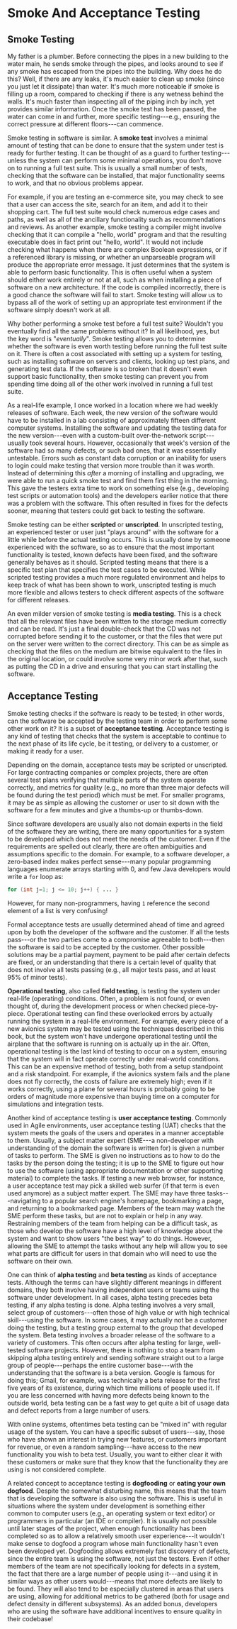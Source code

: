 # Smoke And Acceptance Testing

## Smoke Testing

My father is a plumber. Before connecting the pipes in a new building to the water main, he sends smoke through the pipes, and looks around to see if any smoke has escaped from the pipes into the building. Why does he do this? Well, if there are any leaks, it's much easier to clean up smoke \(since you just let it dissipate\) than water. It's much more noticeable if smoke is filling up a room, compared to checking if there is any wetness behind the walls. It's much faster than inspecting all of the piping inch by inch, yet provides similar information. Once the smoke test has been passed, the water can come in and further, more specific testing---e.g., ensuring the correct pressure at different floors---can commence.

Smoke testing in software is similar. A **smoke test** involves a minimal amount of testing that can be done to ensure that the system under test is ready for further testing. It can be thought of as a guard to further testing---unless the system can perform some minimal operations, you don't move on to running a full test suite. This is usually a small number of tests, checking that the software can be installed, that major functionality seems to work, and that no obvious problems appear.

For example, if you are testing an e-commerce site, you may check to see that a user can access the site, search for an item, and add it to their shopping cart. The full test suite would check numerous edge cases and paths, as well as all of the ancillary functionality such as recommendations and reviews. As another example, smoke testing a compiler might involve checking that it can compile a "hello, world" program and that the resulting executable does in fact print out "hello, world". It would not include checking what happens when there are complex Boolean expressions, or if a referenced library is missing, or whether an unparseable program will produce the appropriate error message. It just determines that the system is able to perform basic functionality. This is often useful when a system should either work entirely or not at all, such as when installing a piece of software on a new architecture. If the code is compiled incorrectly, there is a good chance the software will fail to start. Smoke testing will allow us to bypass all of the work of setting up an appropriate test environment if the software simply doesn't work at all.

Why bother performing a smoke test before a full test suite? Wouldn't you eventually find all the same problems without it? In all likelihood, yes, but the key word is "_eventually_". Smoke testing allows you to determine whether the software is even worth testing before running the full test suite on it. There is often a cost associated with setting up a system for testing, such as installing software on servers and clients, looking up test plans, and generating test data. If the software is so broken that it doesn't even support basic functionality, then smoke testing can prevent you from spending time doing all of the other work involved in running a full test suite.

As a real-life example, I once worked in a location where we had weekly releases of software. Each week, the new version of the software would have to be installed in a lab consisting of approximately fifteen different computer systems. Installing the software and updating the testing data for the new version---even with a custom-built over-the-network script---usually took several hours. However, occasionally that week's version of the software had so many defects, or such bad ones, that it was essentially untestable. Errors such as constant data corruption or an inability for users to login could make testing that version more trouble than it was worth. Instead of determining this _after_ a morning of installing and upgrading, we were able to run a quick smoke test and find them first thing in the morning. This gave the testers extra time to work on something else \(e.g., developing test scripts or automation tools\) and the developers earlier notice that there was a problem with the software. This often resulted in fixes for the defects sooner, meaning that testers could get back to testing the software.

Smoke testing can be either **scripted** or **unscripted**. In unscripted testing, an experienced tester or user just "plays around" with the software for a little while before the actual testing occurs. This is usually done by someone experienced with the software, so as to ensure that the most important functionality is tested, known defects have been fixed, and the software generally behaves as it should. Scripted testing means that there is a specific test plan that specifies the test cases to be executed. While scripted testing provides a much more regulated environment and helps to keep track of what has been shown to work, unscripted testing is much more flexible and allows testers to check different aspects of the software for different releases.

An even milder version of smoke testing is **media testing**. This is a check that all the relevant files have been written to the storage medium correctly and can be read. It's just a final double-check that the CD was not corrupted before sending it to the customer, or that the files that were put on the server were written to the correct directory. This can be as simple as checking that the files on the medium are bitwise equivalent to the files in the original location, or could involve some very minor work after that, such as putting the CD in a drive and ensuring that you can start installing the software.

## Acceptance Testing

Smoke testing checks if the software is ready to be tested; in other words, can the software be accepted by the testing team in order to perform some other work on it? It is a subset of **acceptance testing**. Acceptance testing is any kind of testing that checks that the system is acceptable to continue to the next phase of its life cycle, be it testing, or delivery to a customer, or making it ready for a user.

Depending on the domain, acceptance tests may be scripted or unscripted. For large contracting companies or complex projects, there are often several test plans verifying that multiple parts of the system operate correctly, and metrics for quality \(e.g., no more than three major defects will be found during the test period\) which must be met. For smaller programs, it may be as simple as allowing the customer or user to sit down with the software for a few minutes and give a thumbs-up or thumbs-down.

Since software developers are usually also not domain experts in the field of the software they are writing, there are many opportunities for a system to be developed which does not meet the needs of the customer. Even if the requirements are spelled out clearly, there are often ambiguities and assumptions specific to the domain. For example, to a software developer, a zero-based index makes perfect sense---many popular programming languages enumerate arrays starting with 0, and few Java developers would write a `for` loop as:

```java
for (int j=1; j <= 10; j++) { ... }
```

However, for many non-programmers, having `1` reference the second element of a list is very confusing!

Formal acceptance tests are usually determined ahead of time and agreed upon by both the developer of the software and the customer. If all the tests pass---or the two parties come to a compromise agreeable to both---then the software is said to be accepted by the customer. Other possible solutions may be a partial payment, payment to be paid after certain defects are fixed, or an understanding that there is a certain level of quality that does not involve all tests passing \(e.g., all major tests pass, and at least 95% of minor tests\).

**Operational testing**, also called **field testing**, is testing the system under real-life \(operating\) conditions. Often, a problem is not found, or even thought of, during the development process or when checked piece-by-piece. Operational testing can find these overlooked errors by actually running the system in a real-life environment. For example, every piece of a new avionics system may be tested using the techniques described in this book, but the system won't have undergone operational testing until the airplane that the software is running on is actually up in the air. Often, operational testing is the last kind of testing to occur on a system, ensuring that the system will in fact operate correctly under real-world conditions. This can be an expensive method of testing, both from a setup standpoint and a risk standpoint. For example, if the avionics system fails and the plane does not fly correctly, the costs of failure are extremely high; even if it works correctly, using a plane for several hours is probably going to be orders of magnitude more expensive than buying time on a computer for simulations and integration tests.

Another kind of acceptance testing is **user acceptance testing**. Commonly used in Agile environments, user acceptance testing \(UAT\) checks that the system meets the goals of the users and operates in a manner acceptable to them. Usually, a subject matter expert \(SME---a non-developer with understanding of the domain the software is written for\) is given a number of tasks to perform. The SME is given no instructions as to how to do the tasks by the person doing the testing; it is up to the SME to figure out how to use the software \(using appropriate documentation or other supporting material\) to complete the tasks. If testing a new web browser, for instance, a user acceptance test may pick a skilled web surfer \(if that term is even used anymore\) as a subject matter expert. The SME may have three tasks---navigating to a popular search engine's homepage, bookmarking a page, and returning to a bookmarked page. Members of the team may watch the SME perform these tasks, but are not to explain or help in any way. Restraining members of the team from helping can be a difficult task, as those who develop the software have a high level of knowledge about the system and want to show users "the best way" to do things. However, allowing the SME to attempt the tasks without any help will allow you to see what parts are difficult for users in that domain who will need to use the software on their own.

One can think of **alpha testing** and **beta testing** as kinds of acceptance tests. Although the terms can have slightly different meanings in different domains, they both involve having independent users or teams using the software under development. In all cases, alpha testing precedes beta testing, if any alpha testing is done. Alpha testing involves a very small, select group of customers---often those of high value or with high technical skill---using the software. In some cases, it may actually not be a customer doing the testing, but a testing group external to the group that developed the system. Beta testing involves a broader release of the software to a variety of customers. This often occurs after alpha testing for large, well-tested software projects. However, there is nothing to stop a team from skipping alpha testing entirely and sending software straight out to a large group of people---perhaps the entire customer base---with the understanding that the software is a beta version. Google is famous for doing this; Gmail, for example, was technically a beta release for the first five years of its existence, during which time millions of people used it. If you are less concerned with having more defects being known to the outside world, beta testing can be a fast way to get quite a bit of usage data and defect reports from a large number of users.

With online systems, oftentimes beta testing can be "mixed in" with regular usage of the system. You can have a specific subset of users---say, those who have shown an interest in trying new features, or customers important for revenue, or even a random sampling---have access to the new functionality you wish to beta test. Usually, you want to either clear it with these customers or make sure that they know that the functionality they are using is not considered complete.

A related concept to acceptance testing is **dogfooding** or **eating your own dogfood**. Despite the somewhat disturbing name, this means that the team that is developing the software is also using the software. This is useful in situations where the system under development is something either common to computer users \(e.g., an operating system or text editor\) or programmers in particular \(an IDE or compiler\). It is usually not possible until later stages of the project, when enough functionality has been completed so as to allow a relatively smooth user experience---it wouldn't make sense to dogfood a program whose main functionality hasn't even been developed yet. Dogfooding allows extremely fast discovery of defects, since the entire team is using the software, not just the testers. Even if other members of the team are not specifically looking for defects in a system, the fact that there are a large number of people using it---and using it in similar ways as other users would---means that more defects are likely to be found. They will also tend to be especially clustered in areas that users are using, allowing for additional metrics to be gathered \(both for usage and defect density in different subsystems\). As an added bonus, developers who are using the software have additional incentives to ensure quality in their codebase!

